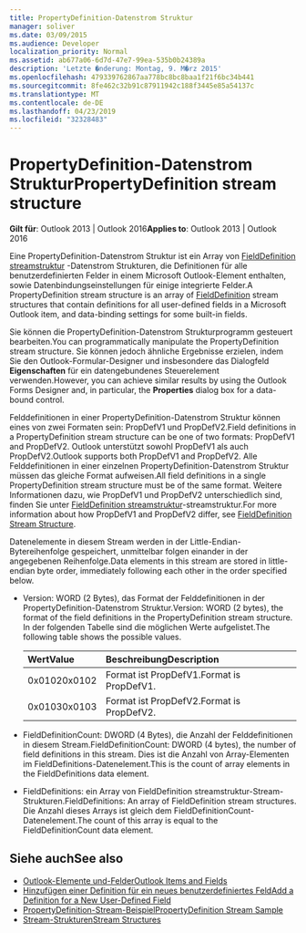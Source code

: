 ```yaml
---
title: PropertyDefinition-Datenstrom Struktur
manager: soliver
ms.date: 03/09/2015
ms.audience: Developer
localization_priority: Normal
ms.assetid: ab677a06-6d7d-47e7-99ea-535b0b24389a
description: 'Letzte �nderung: Montag, 9. M�rz 2015'
ms.openlocfilehash: 479339762867aa778bc8bc8baa1f21f6bc34b441
ms.sourcegitcommit: 8fe462c32b91c87911942c188f3445e85a54137c
ms.translationtype: MT
ms.contentlocale: de-DE
ms.lasthandoff: 04/23/2019
ms.locfileid: "32328483"
---
```

# <a name="propertydefinition-stream-structure"></a><span data-ttu-id="bb824-103">PropertyDefinition-Datenstrom Struktur</span><span class="sxs-lookup"><span data-stu-id="bb824-103">PropertyDefinition stream structure</span></span>

<span data-ttu-id="bb824-104">**Gilt für**: Outlook 2013 | Outlook 2016</span><span class="sxs-lookup"><span data-stu-id="bb824-104">**Applies to**: Outlook 2013 | Outlook 2016</span></span> 
  
<span data-ttu-id="bb824-105">Eine PropertyDefinition-Datenstrom Struktur ist ein Array von [FieldDefinition streamstruktur](fielddefinition-stream-structure.md) -Datenstrom Strukturen, die Definitionen für alle benutzerdefinierten Felder in einem Microsoft Outlook-Element enthalten, sowie Datenbindungseinstellungen für einige integrierte Felder.</span><span class="sxs-lookup"><span data-stu-id="bb824-105">A PropertyDefinition stream structure is an array of [FieldDefinition](fielddefinition-stream-structure.md) stream structures that contain definitions for all user-defined fields in a Microsoft Outlook item, and data-binding settings for some built-in fields.</span></span> 
  
<span data-ttu-id="bb824-106">Sie können die PropertyDefinition-Datenstrom Strukturprogramm gesteuert bearbeiten.</span><span class="sxs-lookup"><span data-stu-id="bb824-106">You can programmatically manipulate the PropertyDefinition stream structure.</span></span> <span data-ttu-id="bb824-107">Sie können jedoch ähnliche Ergebnisse erzielen, indem Sie den Outlook-Formular-Designer und insbesondere das Dialogfeld **Eigenschaften** für ein datengebundenes Steuerelement verwenden.</span><span class="sxs-lookup"><span data-stu-id="bb824-107">However, you can achieve similar results by using the Outlook Forms Designer and, in particular, the **Properties** dialog box for a data-bound control.</span></span> 
  
<span data-ttu-id="bb824-108">Felddefinitionen in einer PropertyDefinition-Datenstrom Struktur können eines von zwei Formaten sein: PropDefV1 und PropDefV2.</span><span class="sxs-lookup"><span data-stu-id="bb824-108">Field definitions in a PropertyDefinition stream structure can be one of two formats: PropDefV1 and PropDefV2.</span></span> <span data-ttu-id="bb824-109">Outlook unterstützt sowohl PropDefV1 als auch PropDefV2.</span><span class="sxs-lookup"><span data-stu-id="bb824-109">Outlook supports both PropDefV1 and PropDefV2.</span></span> <span data-ttu-id="bb824-110">Alle Felddefinitionen in einer einzelnen PropertyDefinition-Datenstrom Struktur müssen das gleiche Format aufweisen.</span><span class="sxs-lookup"><span data-stu-id="bb824-110">All field definitions in a single PropertyDefinition stream structure must be of the same format.</span></span> <span data-ttu-id="bb824-111">Weitere Informationen dazu, wie PropDefV1 und PropDefV2 unterschiedlich sind, finden Sie unter [FieldDefinition streamstruktur](fielddefinition-stream-structure.md)-streamstruktur.</span><span class="sxs-lookup"><span data-stu-id="bb824-111">For more information about how PropDefV1 and PropDefV2 differ, see [FieldDefinition Stream Structure](fielddefinition-stream-structure.md).</span></span>
  
<span data-ttu-id="bb824-112">Datenelemente in diesem Stream werden in der Little-Endian-Bytereihenfolge gespeichert, unmittelbar folgen einander in der angegebenen Reihenfolge.</span><span class="sxs-lookup"><span data-stu-id="bb824-112">Data elements in this stream are stored in little-endian byte order, immediately following each other in the order specified below.</span></span>
  
- <span data-ttu-id="bb824-113">Version: WORD (2 Bytes), das Format der Felddefinitionen in der PropertyDefinition-Datenstrom Struktur.</span><span class="sxs-lookup"><span data-stu-id="bb824-113">Version: WORD (2 bytes), the format of the field definitions in the PropertyDefinition stream structure.</span></span> <span data-ttu-id="bb824-114">In der folgenden Tabelle sind die möglichen Werte aufgelistet.</span><span class="sxs-lookup"><span data-stu-id="bb824-114">The following table shows the possible values.</span></span>
    
    |<span data-ttu-id="bb824-115">**Wert**</span><span class="sxs-lookup"><span data-stu-id="bb824-115">**Value**</span></span>|<span data-ttu-id="bb824-116">**Beschreibung**</span><span class="sxs-lookup"><span data-stu-id="bb824-116">**Description**</span></span>|
    |:-----|:-----|
    |<span data-ttu-id="bb824-117">0x0102</span><span class="sxs-lookup"><span data-stu-id="bb824-117">0x0102</span></span>  <br/> |<span data-ttu-id="bb824-118">Format ist PropDefV1.</span><span class="sxs-lookup"><span data-stu-id="bb824-118">Format is PropDefV1.</span></span>  <br/> |
    |<span data-ttu-id="bb824-119">0x0103</span><span class="sxs-lookup"><span data-stu-id="bb824-119">0x0103</span></span>  <br/> |<span data-ttu-id="bb824-120">Format ist PropDefV2.</span><span class="sxs-lookup"><span data-stu-id="bb824-120">Format is PropDefV2.</span></span>  <br/> |
   
- <span data-ttu-id="bb824-121">FieldDefinitionCount: DWORD (4 Bytes), die Anzahl der Felddefinitionen in diesem Stream.</span><span class="sxs-lookup"><span data-stu-id="bb824-121">FieldDefinitionCount: DWORD (4 bytes), the number of field definitions in this stream.</span></span> <span data-ttu-id="bb824-122">Dies ist die Anzahl von Array-Elementen im FieldDefinitions-Datenelement.</span><span class="sxs-lookup"><span data-stu-id="bb824-122">This is the count of array elements in the FieldDefinitions data element.</span></span>
    
- <span data-ttu-id="bb824-123">FieldDefinitions: ein Array von FieldDefinition streamstruktur-Stream-Strukturen.</span><span class="sxs-lookup"><span data-stu-id="bb824-123">FieldDefinitions: An array of FieldDefinition stream structures.</span></span> <span data-ttu-id="bb824-124">Die Anzahl dieses Arrays ist gleich dem FieldDefinitionCount-Datenelement.</span><span class="sxs-lookup"><span data-stu-id="bb824-124">The count of this array is equal to the FieldDefinitionCount data element.</span></span>
    
## <a name="see-also"></a><span data-ttu-id="bb824-125">Siehe auch</span><span class="sxs-lookup"><span data-stu-id="bb824-125">See also</span></span>

- [<span data-ttu-id="bb824-126">Outlook-Elemente und-Felder</span><span class="sxs-lookup"><span data-stu-id="bb824-126">Outlook Items and Fields</span></span>](outlook-items-and-fields.md)
- [<span data-ttu-id="bb824-127">Hinzufügen einer Definition für ein neues benutzerdefiniertes Feld</span><span class="sxs-lookup"><span data-stu-id="bb824-127">Add a Definition for a New User-Defined Field</span></span>](how-to-add-a-definition-for-a-new-user-defined-field.md)
- [<span data-ttu-id="bb824-128">PropertyDefinition-Stream-Beispiel</span><span class="sxs-lookup"><span data-stu-id="bb824-128">PropertyDefinition Stream Sample</span></span>](propertydefinition-stream-sample.md)
- [<span data-ttu-id="bb824-129">Stream-Strukturen</span><span class="sxs-lookup"><span data-stu-id="bb824-129">Stream Structures</span></span>](stream-structures.md)

